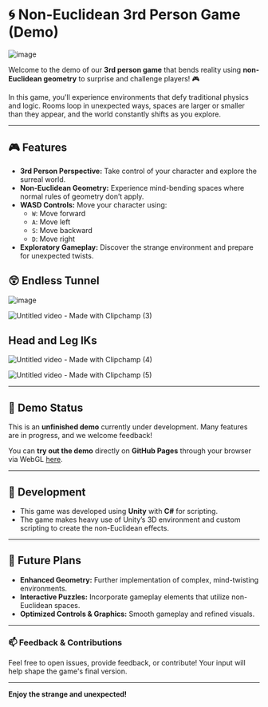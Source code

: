 # 🌀 Non-Euclidean 3rd Person Game (Demo)

![image](https://github.com/user-attachments/assets/1a408e16-664d-430e-bf46-ea59daf155db)


Welcome to the demo of our **3rd person game** that bends reality using **non-Euclidean geometry** to surprise and challenge players! 🎮

In this game, you'll experience environments that defy traditional physics and logic. Rooms loop in unexpected ways, spaces are larger or smaller than they appear, and the world constantly shifts as you explore.

---

## 🎮 Features

- **3rd Person Perspective:** Take control of your character and explore the surreal world.
- **Non-Euclidean Geometry:** Experience mind-bending spaces where normal rules of geometry don’t apply.
- **WASD Controls:** Move your character using:
  - `W`: Move forward
  - `A`: Move left
  - `S`: Move backward
  - `D`: Move right
- **Exploratory Gameplay:** Discover the strange environment and prepare for unexpected twists.


## 😲 Endless Tunnel

![image](https://github.com/user-attachments/assets/0add6d85-c9de-4cc6-982d-85a5784068d6)

![Untitled video - Made with Clipchamp (3)](https://github.com/user-attachments/assets/d0f6f74e-5737-4bef-a2ce-fb203d1d9a00)


## Head and Leg IKs

![Untitled video - Made with Clipchamp (4)](https://github.com/user-attachments/assets/6ff213dd-b986-4eb3-89d8-7fa561fa5bab)

![Untitled video - Made with Clipchamp (5)](https://github.com/user-attachments/assets/2b6d797d-e089-4f8e-a529-99eca97b70ea)

---

## 🚧 Demo Status

This is an **unfinished demo** currently under development. Many features are in progress, and we welcome feedback!

You can **try out the demo** directly on **GitHub Pages** through your browser via WebGL [here](https://your-username.github.io/non-euclidean-game-demo/).

---

## 🔧 Development

- This game was developed using **Unity** with **C#** for scripting.
- The game makes heavy use of Unity’s 3D environment and custom scripting to create the non-Euclidean effects.

---

## 📝 Future Plans

- **Enhanced Geometry:** Further implementation of complex, mind-twisting environments.
- **Interactive Puzzles:** Incorporate gameplay elements that utilize non-Euclidean spaces.
- **Optimized Controls & Graphics:** Smooth gameplay and refined visuals.

---

### 📫 Feedback & Contributions

Feel free to open issues, provide feedback, or contribute! Your input will help shape the game's final version.

---

**Enjoy the strange and unexpected!**
